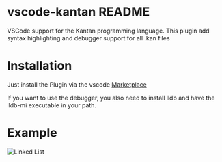 # vscode-kantan README

VSCode support for the Kantan programming language.
This plugin add syntax highlighting and debugger support for all .kan files

# Installation

Just install the Plugin via the vscode [Marketplace](https://marketplace.visualstudio.com/items?itemName=Funkschy.vscode-kantan)

If you want to use the debugger, you also need to install lldb and have the lldb-mi executable in your path.

# Example

![Linked List](https://user-images.githubusercontent.com/24765381/84917390-8f70d500-b0bf-11ea-9f2e-f5e678b2bcbe.png)